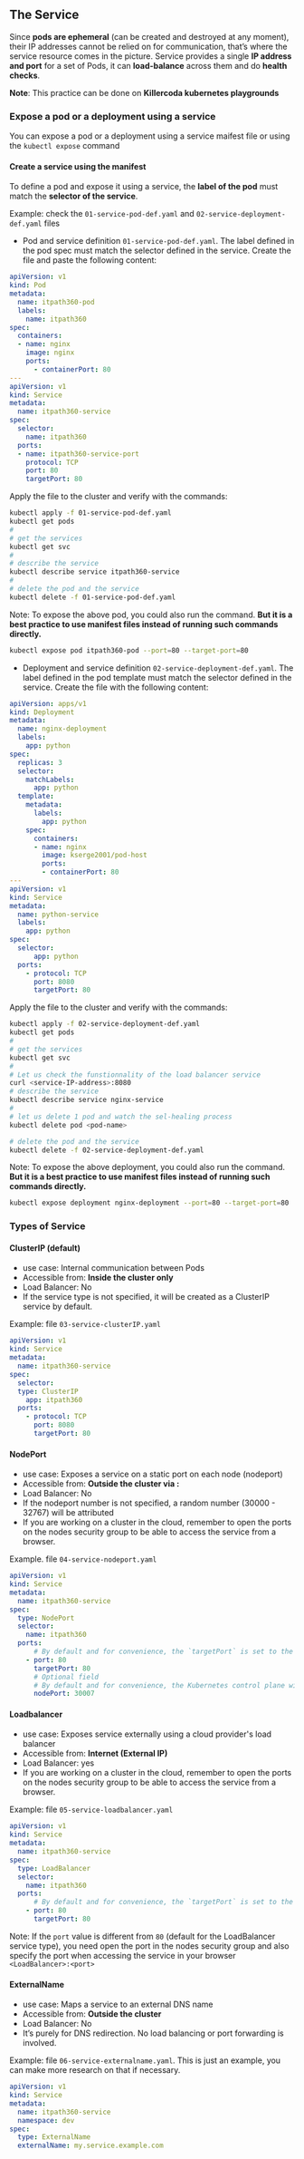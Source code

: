 ## The Service

Since **pods are ephemeral** (can be created and destroyed at any moment), their IP addresses cannot be relied on for communication, that’s where the service resource comes in the picture. Service provides a single **IP address and port** for a set of Pods, it can **load-balance** across them and do **health checks**.

**Note**: This practice can be done on **Killercoda kubernetes playgrounds**

### Expose a pod or a deployment using a service
You can expose a pod or a deployment using a service maifest file or using the `kubectl expose` command

#### Create a service using the manifest

To define a pod and expose it using a service, the **label of the pod** must match the **selector of the service**.

Example: check the `01-service-pod-def.yaml` and `02-service-deployment-def.yaml` files

- Pod and service definition `01-service-pod-def.yaml`. The label defined in the pod spec must match the selector defined in the service. Create the file and paste the following content:
```yaml
apiVersion: v1
kind: Pod
metadata:
  name: itpath360-pod
  labels:
    name: itpath360
spec:
  containers:
  - name: nginx
    image: nginx
    ports:
      - containerPort: 80
---
apiVersion: v1
kind: Service
metadata:
  name: itpath360-service
spec:
  selector:
    name: itpath360
  ports:
  - name: itpath360-service-port
    protocol: TCP
    port: 80
    targetPort: 80
```
Apply the file to the cluster and verify with the commands:

```bash
kubectl apply -f 01-service-pod-def.yaml
kubectl get pods
#
# get the services
kubectl get svc
#
# describe the service
kubectl describe service itpath360-service
#
# delete the pod and the service
kubectl delete -f 01-service-pod-def.yaml

```
Note: To expose the above pod, you could also run the command. **But it is a best practice to use manifest files instead of running such commands directly.**
```bash
kubectl expose pod itpath360-pod --port=80 --target-port=80
```

- Deployment and service definition `02-service-deployment-def.yaml`. The label defined in the pod template must match the selector defined in the service. Create the file with the following content:

```yaml
apiVersion: apps/v1
kind: Deployment
metadata:
  name: nginx-deployment
  labels:
    app: python
spec:
  replicas: 3
  selector:
    matchLabels:
      app: python
  template:
    metadata:
      labels:
        app: python
    spec:
      containers:
      - name: nginx
        image: kserge2001/pod-host
        ports:
        - containerPort: 80
---
apiVersion: v1
kind: Service
metadata:
  name: python-service
  labels:
    app: python
spec:
  selector:
      app: python
  ports:
    - protocol: TCP
      port: 8080
      targetPort: 80
```
Apply the file to the cluster and verify with the commands:

```bash
kubectl apply -f 02-service-deployment-def.yaml
kubectl get pods
#
# get the services
kubectl get svc
#
# Let us check the funstionnality of the load balancer service
curl <service-IP-address>:8080
# describe the service
kubectl describe service nginx-service
#
# let us delete 1 pod and watch the sel-healing process
kubectl delete pod <pod-name>

# delete the pod and the service
kubectl delete -f 02-service-deployment-def.yaml

```

Note: To expose the above deployment, you could also run the command. **But it is a best practice to use manifest files instead of running such commands directly.**
```bash
kubectl expose deployment nginx-deployment --port=80 --target-port=80
```
### Types of Service

#### **ClusterIP (default)**
- use case: Internal communication between Pods
- Accessible from: **Inside the cluster only**
- Load Balancer: No
- If the service type is not specified, it will be created as a ClusterIP service by default.

Example: file `03-service-clusterIP.yaml`
```yaml
apiVersion: v1
kind: Service
metadata:
  name: itpath360-service
spec:
  selector:
  type: ClusterIP
    app: itpath360
  ports:
    - protocol: TCP
      port: 8080
      targetPort: 80
```

#### **NodePort**
- use case: Exposes a service on a static port on each node (nodeport)
- Accessible from: **Outside the cluster via <Node-IP>:<port>**
- Load Balancer: No
- If the nodeport number is not specified, a random number (30000 - 32767) will be attributed
- If you are working on a cluster in the cloud, remember to open the ports on the nodes security group to be able to access the service from a browser.

Example. file `04-service-nodeport.yaml`
```yaml
apiVersion: v1
kind: Service
metadata:
  name: itpath360-service
spec:
  type: NodePort
  selector:
    name: itpath360
  ports:
      # By default and for convenience, the `targetPort` is set to the same value as the `port` field.
    - port: 80
      targetPort: 80
      # Optional field
      # By default and for convenience, the Kubernetes control plane will allocate a port from a range (default: 30000-32767)
      nodePort: 30007
```

#### **Loadbalancer**
- use case: Exposes service externally using a cloud provider's load balancer
- Accessible from: **Internet (External IP)**
- Load Balancer: yes
- If you are working on a cluster in the cloud, remember to open the ports on the nodes security group to be able to access the service from a browser.

Example: file `05-service-loadbalancer.yaml`

```yaml
apiVersion: v1
kind: Service
metadata:
  name: itpath360-service
spec:
  type: LoadBalancer
  selector:
    name: itpath360
  ports:
      # By default and for convenience, the `targetPort` is set to the same value as the `port` field.
    - port: 80
      targetPort: 80
```

Note: If the ``port`` value is different from ``80`` (default for the LoadBalancer service type), you need open the port in the nodes security group and also specify the port when accessing the service in your browser ``<LoadBalancer>:<port>``

#### **ExternalName**
- use case: Maps a service to an external DNS name
- Accessible from: **Outside the cluster**
- Load Balancer: No
- It’s purely for DNS redirection. No load balancing or port forwarding is involved.

Example: file `06-service-externalname.yaml`. This is just an example, you can make more research on that if necessary.

```yaml
apiVersion: v1
kind: Service
metadata:
  name: itpath360-service
  namespace: dev
spec:
  type: ExternalName
  externalName: my.service.example.com
```









